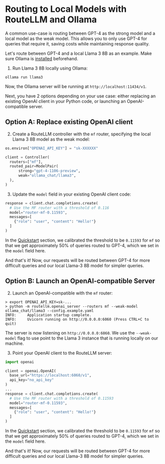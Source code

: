 # Routing to Local Models with RouteLLM and Ollama

A common use-case is routing between GPT-4 as the strong model and a local model as the weak model. This allows you to only use GPT-4 for queries that require it, saving costs while maintaining response quality.

Let's route between GPT-4 and a local Llama 3 8B as an example. Make sure Ollama is [installed](https://github.com/ollama/ollama?tab=readme-ov-file#ollama) beforehand.

1. Run Llama 3 8B locally using Ollama:
```
ollama run llama3
```
Now, the Ollama server will be running at `http://localhost:11434/v1`.

Next, you have 2 options depending on your use case: either replacing an existing OpenAI client in your Python code, or launching an OpenAI-compatible server.

## Option A: Replace existing OpenAI client

2. Create a RouteLLM controller with the `mf` router, specifying the local Llama 3 8B model as the weak model:
```python
os.environ["OPENAI_API_KEY"] = "sk-XXXXXX"

client = Controller(
  routers=["mf"],
  routed_pair=ModelPair(
      strong="gpt-4-1106-preview",
      weak="ollama_chat/llama3",
  ),
)
```

3. Update the `model` field in your existing OpenAI client code:
```python
response = client.chat.completions.create(
  # Use the MF router with a threshold of 0.116
  model="router-mf-0.11593",
  messages=[
    {"role": "user", "content": "Hello!"}
  ]
)
```
In the [Quickstart](../README.md#quickstart) section, we calibrated the threshold to be `0.11593` for `mf` so that we get approximately 50% of queries routed to GPT-4, which we set in the `model` field here.

And that's it! Now, our requests will be routed between GPT-4 for more difficult queries and our local Llama-3 8B model for simpler queries.

## Option B: Launch an OpenAI-compatible Server

2. Launch an OpenAI-compatible with the `mf` router:
```
> export OPENAI_API_KEY=sk-...
> python -m routellm.openai_server --routers mf --weak-model ollama_chat/llama3 --config.example.yaml
INFO:     Application startup complete.
INFO:     Uvicorn running on http://0.0.0.0:6060 (Press CTRL+C to quit)
```
The server is now listening on `http://0.0.0.0:6060`. We use the `--weak-model` flag to use point to the Llama 3 instance that is running locally on our machine.

3. Point your OpenAI client to the RouteLLM server:
```python
import openai

client = openai.OpenAI(
  base_url="https://localhost:6060/v1",
  api_key="no_api_key"
)
...
response = client.chat.completions.create(
  # Use the MF router with a threshold of 0.11593
  model="router-mf-0.11593",
  messages=[
    {"role": "user", "content": "Hello!"}
  ]
)
```
In the [Quickstart](../README.md#quickstart) section, we calibrated the threshold to be `0.11593` for `mf` so that we get approximately 50% of queries routed to GPT-4, which we set in the `model` field here.

And that's it! Now, our requests will be routed between GPT-4 for more difficult queries and our local Llama-3 8B model for simpler queries.

